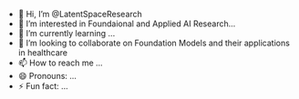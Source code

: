 - 👋 Hi, I’m @LatentSpaceResearch
- 👀 I’m interested in Foundaional and Applied AI Research...
- 🌱 I’m currently learning ...
- 💞️ I’m looking to collaborate on Foundation Models and their applications in healthcare
- 📫 How to reach me ...
- 😄 Pronouns: ...
- ⚡ Fun fact: ...

<!---
LatentSpaceResearch/LatentSpaceResearch is a ✨ special ✨ repository because its `README.md` (this file) appears on your GitHub profile.
You can click the Preview link to take a look at your changes.
--->
